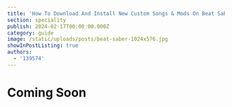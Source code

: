 ```yaml
---
title: 'How To Download And Install New Custom Songs & Mods On Beat Saber'
section: speciality
publish: 2024-02-17T00:00:00.000Z
category: guide
image: /static/uploads/posts/beat-saber-1024x576.jpg
showInPostListing: true
authors:
  - '139574'
---
```


# Coming Soon
